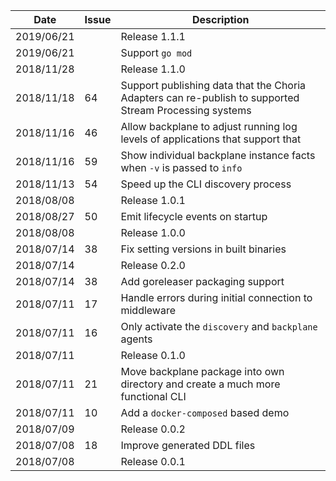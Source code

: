 |Date      |Issue |Description                                                                                              |
|----------|------|---------------------------------------------------------------------------------------------------------|
|2019/06/21|      |Release 1.1.1                                                                                            |
|2019/06/21|      |Support `go mod`                                                                                         |
|2018/11/28|      |Release 1.1.0                                                                                            |
|2018/11/18|64    |Support publishing data that the Choria Adapters can re-publish to supported Stream Processing systems   |
|2018/11/16|46    |Allow backplane to adjust running log levels of applications that support that                           |
|2018/11/16|59    |Show individual backplane instance facts when `-v` is passed to `info`                                   |
|2018/11/13|54    |Speed up the CLI discovery process                                                                       |
|2018/08/08|      |Release 1.0.1                                                                                            |
|2018/08/27|50    |Emit lifecycle events on startup                                                                         |
|2018/08/08|      |Release 1.0.0                                                                                            |
|2018/07/14|38    |Fix setting versions in built binaries                                                                   |
|2018/07/14|      |Release 0.2.0                                                                                            |
|2018/07/14|38    |Add goreleaser packaging support                                                                         |
|2018/07/11|17    |Handle errors during initial connection to middleware                                                    |
|2018/07/11|16    |Only activate the `discovery` and `backplane` agents                                                     |
|2018/07/11|      |Release 0.1.0                                                                                            |
|2018/07/11|21    |Move backplane package into own directory and create a much more functional CLI                          |
|2018/07/11|10    |Add a `docker-composed` based demo                                                                       |
|2018/07/09|      |Release 0.0.2                                                                                            |
|2018/07/08|18    |Improve generated DDL files                                                                              |
|2018/07/08|      |Release 0.0.1                                                                                            |
